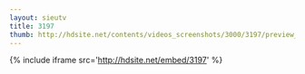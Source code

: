 ```yaml
---
layout: sieutv
title: 3197
thumb: http://hdsite.net/contents/videos_screenshots/3000/3197/preview_360p.mp4.jpg
---
```

{% include iframe src='http://hdsite.net/embed/3197' %}
 
